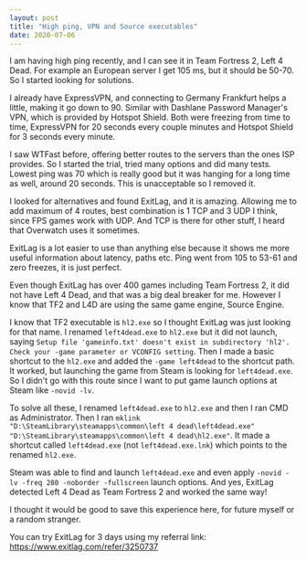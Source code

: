 ```yaml
---
layout: post
title: "High ping, VPN and Source executables"
date: 2020-07-06
---
```


I am having high ping recently, and I can see it in Team Fortress 2, Left 4 Dead. For example an European server I get 105 ms, but it should be 50-70. So I started looking for solutions.

I already have ExpressVPN, and connecting to Germany Frankfurt helps a little, making it go down to 90. Similar with Dashlane Password Manager's VPN, which is provided by Hotspot Shield. Both were freezing from time to time, ExpressVPN for 20 seconds every couple minutes and Hotspot Shield for 3 seconds every minute.

I saw WTFast before, offering better routes to the servers than the ones ISP provides. So I started the trial, tried many options and did many tests. Lowest ping was 70 which is really good but it was hanging for a long time as well, around 20 seconds. This is unacceptable so I removed it. 

I looked for alternatives and found ExitLag, and it is amazing. Allowing me to add maximum of 4 routes, best combination is 1 TCP and 3 UDP I think, since FPS games work with UDP. And TCP is there for other stuff, I heard that Overwatch uses it sometimes. 

ExitLag is a lot easier to use than anything else because it shows me more useful information about latency, paths etc. Ping went from 105 to 53-61 and zero freezes, it is just perfect.

Even though ExitLag has over 400 games including Team Fortress 2, it did not have Left 4 Dead, and that was a big deal breaker for me. However I know that TF2 and L4D are using the same game engine, Source Engine. 

I know that TF2 executable is `hl2.exe` so I thought ExitLag was just looking for that name. I renamed `left4dead.exe` to `hl2.exe` but it did not launch, saying `Setup file 'gameinfo.txt' doesn't exist in subdirectory 'hl2'. Check your -game parameter or VCONFIG setting`. Then I made a basic shortcut to the `hl2.exe` and added the `-game left4dead` to the shortcut path. It worked, but launching the game from Steam is looking for `left4dead.exe`. So I didn't go with this route since I want to put game launch options at Steam like `-novid -lv`.

To solve all these, I renamed `left4dead.exe` to `hl2.exe` and then I ran CMD as Administrator. Then I ran `mklink "D:\SteamLibrary\steamapps\common\left 4 dead\left4dead.exe" "D:\SteamLibrary\steamapps\common\left 4 dead\hl2.exe"`. It made a shortcut called `left4dead.exe` (not `left4dead.exe.lnk`) which points to the renamed `hl2.exe`.

Steam was able to find and launch `left4dead.exe` and even apply `-novid -lv -freq 280 -noborder -fullscreen` launch options. And yes, ExitLag detected Left 4 Dead as Team Fortress 2 and worked the same way!

I thought it would be good to save this experience here, for future myself or a random stranger.

You can try ExitLag for 3 days using my referral link: https://www.exitlag.com/refer/3250737